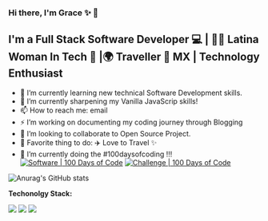### Hi there, I'm Grace ✨  👋 

## I'm a Full Stack Software Developer 💻 | 👩🏻‍ Latina Woman In Tech 🌺  |🌍  Traveller 📍 MX | Technology Enthusiast

- 🔭 I’m currently learning new technical Software Development skills.
- 🌱 I’m currently sharpening my Vanilla JavaScrip skills!
- 📫 How to reach me: email
- ⚡ I’m working on documenting my coding journey through Blogging 
- 👯 I’m looking to collaborate to Open Source Project.
- 💖  Favorite thing to do: ✈️  Love to Travel ✨ 
-  🌱 I’m currently doing the #100daysofcoding !!!
[![Software | 100 Days of Code](https://www.software.com/badges/100-days-of-code)](https://www.software.com/100-days-of-code) [![Challenge | 100 Days of Code](https://img.shields.io/static/v1?label=Challenge&labelColor=384357&message=100%20Days%20of%20Code&color=00b4ee&style=for-the-badge&link=https://www.100daysofcode.com)](https://www.100daysofcode.com)

![Anurag's GitHub stats](https://github-readme-stats.vercel.app/api?username=graciicodes&show_icons=true&theme=radical)

**Techonolgy Stack:**

<img src="https://img.shields.io/badge/HTML5-E34F26?style=for-the-badge&logo=html5&logoColor=white" /> <img src="https://img.shields.io/badge/CSS3-1572B6?style=for-the-badge&logo=css3&logoColor=white" /> <img src="https://img.shields.io/badge/JavaScript-F7DF1E?style=for-the-badge&logo=javascript&logoColor=black" />

<!--
**Gracii/gracii** is a ✨ _special_ ✨ repository because its `README.md` (this file) appears on your GitHub profile.

Here are some ideas to get you started:

- 🔭 I’m currently learning new technical Software Development skills.
- 🌱 I’m currently learning French Language!
- 👯 I’m looking to collaborate to Open Source Project.

- 🤔 I’m looking for help with ...
- 💬 Ask me about ...
- 📫 How to reach me: ...
- 😄 Pronouns: ...
- ⚡ Fun fact: ...
-->
